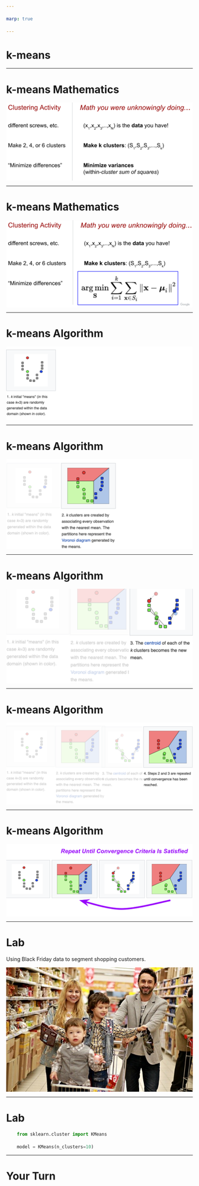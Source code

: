 ```yaml
---

marp: true

---
```


<style>
img[alt~="center"] {
  display: block;
  margin: 0 auto;
}
</style>

# k-means 

<!--
k-means clustering is an unsupervised machine learning algorithm that can be used to group items into clusters.

So far we have only worked with supervised algorithms. Supervised algorithms have training data with labels that identify the numeric value or class for each item. These algorithms train on labeled data to build a model that can be used to make predictions.

k-means clustering is different. The training data is not labeled. Unlabeled training data is fed into the model, which attempts to find relationships in the data and create clusters based on those relationships. Once these clusters are formed, predictions can be made about which cluster new data items belong to.

k-means is the most common clustering algorithm. You performed a k-means clustering during the screw/fastener exercise.

To bring this topic to life a bit more, let's relate k-means back to what you did in the screw/fastener exercise. 
-->

---

# k-means Mathematics

![center](res/kmeans01.png)

<!--
The pile of screws and other fasteners on your desk made up your dataset. You can think of labeling each screw as x_{1}, x_{2}, ... x_{n}. So the total number of items in your pile was n. 

When you were asked to make 2, 4, or 6 clusters, this played the role of k. This is a hyperparameter of the model. 

Finally, you were trying to create clusters with "similar" items. That is, they shared some traits. You may have chosen a distance metric based on color (dark screw in one cluster, chrome screw in another, etc.). Or based on shape (1-inch screws in one cluster, 2-inch screws in another, etc.). These choices played the role of your distance metric. When grouping similar items, you were attempting to minimize the variance within each cluster. 

Image Details:
* [kmeans01.png](http://www.google.com): Copyright Google
-->

---

# k-means Mathematics

![center](res/kmeans02.png)

<!--
More formally, this is the actual mathematical formula for minimizing the variance within each cluster. 

Image Details:
* [kmeans02.png](http://www.google.com): Copyright Google
-->

---

# k-means Algorithm

![center](res/kmeans03.png)

<!--
Let's take a closer look at each step in the k-means algorithm. 

We choose our hyperparameter k (i.e., the number of clusters). In this case, k = 3. Then three points are randomly generated within the data. These are our initial "means" often called "centroids." 

Image Details:
* [kmeans03.png](https://brilliant.org/wiki/k-means-clustering/): Unlicensed
-->

---

# k-means Algorithm

![center](res/kmeans04.png)

<!--
Now, clusters are created around each of those three means. Every data point is put into a cluster based on which of the three centroids it's closest to, where close is defined by our distance metric. In this problem the distance metric is just Euclidean distance in the plane. 

Image Details:
* [kmeans04.png](https://brilliant.org/wiki/k-means-clustering/): Unlicensed
-->

---

# k-means Algorithm

![center](res/kmeans05.png)

<!--
We now have three clusters. But if we just stopped here, then the model wouldn't be a "learning algorithm." The task now is to iteratively refine the model. 

We compute the arithmetic mean of each of the three clusters. These values become the new centroids. 

Image Details:
* [kmeans05.png](https://brilliant.org/wiki/k-means-clustering/): Unlicensed
-->

---

# k-means Algorithm

![center](res/kmeans06.png)

<!--
Again, every data point is put into a cluster based on which of the three centroids it's closest to.

Image Details:
* [kmeans06.png](https://brilliant.org/wiki/k-means-clustering/): Unlicensed
-->

---

# k-means Algorithm

![center](res/kmeans07.png)

<!--
We repeat steps two and three (recalculating the centroids and re-clustering around those centroids) until convergence is reached. Convergence is typically measured by very little or no change in the centroids. In other words, the assignment of data points to clusters is not changing with more iterations. 

Image Details:
* [kmeans07.png](https://brilliant.org/wiki/k-means-clustering/): Unlicensed
-->

---

# Lab

Using Black Friday data to segment shopping customers.

![center](res/blackfriday.jpg)

<!--
Businesses often segment their customers into groups for marketing purposes. Often these segments are based on some characteristic of the customer: age, gender, spending bracket, etc. These segments are created based on assumptions that marketers have about their customers.

In this lab we will use k-means clustering to find customer segments instead of relying on traditional segmentation methods.

Image Details:
* [blackfriday.jpg](https://pixabay.com/photos/family-shopping-center-purchase-2923690/): Pixabay License

-->

---

# Lab

```python
    from sklearn.cluster import KMeans

    model = KMeans(n_clusters=10)
```

<!--

There are many hyperparameters that we can set when using scikit-learn's k-means function. But n_clusters is the most important, as it denotes the number of clusters (i.e., centroids) we want. 

You can see more details in scikit-learn's documentation. 

https://scikit-learn.org/stable/modules/generated/sklearn.cluster.KMeans.html

-->
---

# Your Turn

<!--
Now let's explore the k-means lab.
-->
